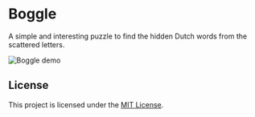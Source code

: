 # Boggle

A simple and interesting puzzle to find the hidden Dutch words from the scattered letters.

![Boggle demo](demo/demo.gif)

## License

This project is licensed under the [MIT License](./LICENSE.md).
